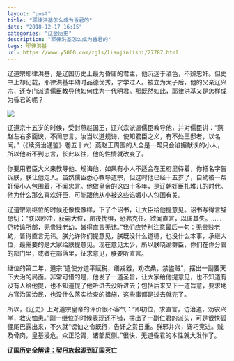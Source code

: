 ```yaml
---
layout: "post"
title: "耶律洪基怎么成为昏君的"
date: "2018-12-17 16:15"
categories: "辽金历史"
description: "耶律洪基怎么成为昏君的"
tags: 耶律洪基
url: https://www.y5000.com/zgls/liaojinlishi/27787.html
---
```






辽道宗耶律洪基，是辽国历史上最为昏庸的君主，他沉迷于酒色，不辨忠奸。但史书上却记载，耶律洪基年幼时品德优秀，才学过人。被立为太子后，他的父亲辽兴宗，还专门派遣儒臣教导他如何成为一代明君。那既然如此，耶律洪基又是怎样成为昏君的呢？

![](https://img.y5000.com/uploads/allimg/180118/8-1P11Q12540B3.jpg)

辽道宗十五岁的时候，受封燕赵国王，辽兴宗派遣儒臣教导他，并对儒臣讲：“燕赵左右多面谀，不闻忠言。汝当以道规诲，使知君臣之义，有不处王邸者，以名闻。”（《续资治通鉴》卷五十六）燕赵王周围的人全是一帮只会谄媚献谀的小人，所以他听不到忠言，长此以往，他的性情就改变了。

你要用君臣大义来教导他、规诲他，如果有小人不适合在王府里待着，你把名字告诉朕，朕让他走人。虽然儒臣悉心教导道宗，但这时他已经十五岁了，自幼被一帮奸佞小人包围着，不闻忠言。他做皇帝的这四十多年，是辽朝奸臣扎堆儿的时代。他为什么那么喜欢奸臣，可能跟他从小被这些谄媚小人包围有关。

辽道宗刚继位的时候还像模像样，下了个诏书，让大臣给他提意见。诏书写得言辞恳切：“朕以眇冲，获嗣大位，夙夜忧惧，恐弗克任。欲闻直言，以匡其失。……仍转谕所部，无贵贱老幼，皆得直言无讳。”我们应特别注意最后一句：无贵贱老幼，皆得直言无讳。朕允许你们提意见，朕既没什么道德，也没什么本事，承继大位，最需要的是大家给朕提意见。现在意见太少，所以朕晓谕群臣，你们在你分管的部门里，或者在部落里，征求意见，朕要听直言。

继位的第二年，道宗“遣使分道平赋税，缮戎器，劝农桑，禁盗贼”，摆出一副要天下大治的局面。非常可惜的是，他发了一道圣旨，让大家给他提意见，也不知道有没有人给他提，也不知道提了他听进去没听进去；包括后来又下一道旨意，要求地方官治国治民，也没什么落实检查的措施，这些事都是过去就完了。

所以，《辽史》上对道宗皇帝的评价很不客气：“即初位，求直言，访治道，劝农兴学，救灾恤患。”刚一继位的时候表现还不错，摆出了一副仁君的派头，可是很快狐狸尾巴露出来，不久就“谤讪之令既行，告讦之赏日重。群邪并兴，谗巧竞进。贼及骨肉，皇基浸危。众正沦胥，诸部反侧。”很快，无道昏君的本性就大发作了。

**[辽国历史全解读：契丹族起源到辽国灭亡](https://www.y5000.com/zgls/liaojinlishi/2018/0118/27796.html)**
